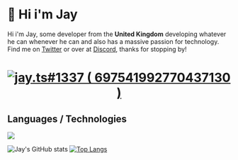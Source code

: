 # 👋 Hi i'm Jay
Hi i'm Jay, some developer from the **United Kingdom** developing whatever he can whenever he can and also has a massive passion for technology.
Find me on [Twitter](https://twitter.com/jaytsdev) or over at [Discord](https://discord.gg/47fWbK5QYB), thanks for stopping by!

<h1 align="center">
   <a href="https://discord.com/users/456857241593708554">
      <img src="https://discord.c99.nl/widget/theme-4/697541992770437130.png" alt="jay.ts#1337 ( 697541992770437130 )"/>
     </a>
</h1>

## Languages / Technologies
<p>
  <a href="https://skillicons.dev">
    <img src="https://skillicons.dev/icons?i=js,ts,html,css,lua,python,nodejs,mongodb,cloudflare" />
  </a>
</p>

![Jay's GitHub stats](https://github-readme-stats.vercel.app/api?username=jaytsdev&show_icons=true&theme=nightowl)
[![Top Langs](https://github-readme-stats.vercel.app/api/top-langs/?username=jaytsdev&layout=donut)](https://github.com/Not-Jayy/github-readme-stats)
